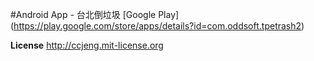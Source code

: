 #Android App - 台北倒垃圾
[Google Play] (https://play.google.com/store/apps/details?id=com.oddsoft.tpetrash2)

**License**
http://ccjeng.mit-license.org
